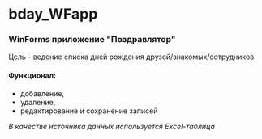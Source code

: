 # bday_WFapp

### WinForms приложение "Поздравлятор" ###
Цель - ведение списка дней рождения друзей/знакомых/сотрудников
#### Функционал: ####
  * добавление, 
  * удаление, 
  * редактирование и сохранение записей
  
_В качестве источника данных используется Excel-таблица_
